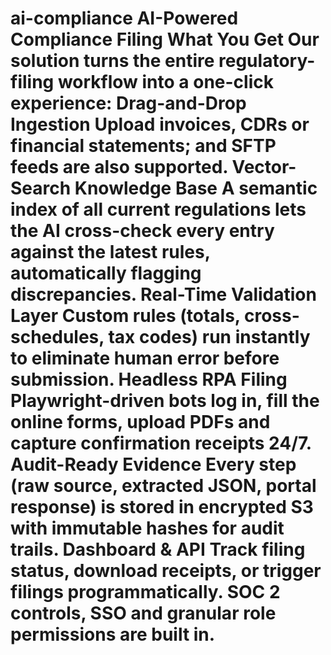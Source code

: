 # ai-compliance AI-Powered Compliance Filing What You Get Our solution turns the entire regulatory-filing workflow into a one-click experience: Drag-and-Drop Ingestion Upload invoices, CDRs or financial statements; and SFTP feeds are also supported. Vector-Search Knowledge Base A semantic index of all current regulations lets the AI cross-check every entry against the latest rules, automatically flagging discrepancies. Real-Time Validation Layer Custom rules (totals, cross-schedules, tax codes) run instantly to eliminate human error before submission. Headless RPA Filing Playwright-driven bots log in, fill the online forms, upload PDFs and capture confirmation receipts 24/7. Audit-Ready Evidence Every step (raw source, extracted JSON, portal response) is stored in encrypted S3 with immutable hashes for audit trails. Dashboard & API Track filing status, download receipts, or trigger filings programmatically. SOC 2 controls, SSO and granular role permissions are built in.
